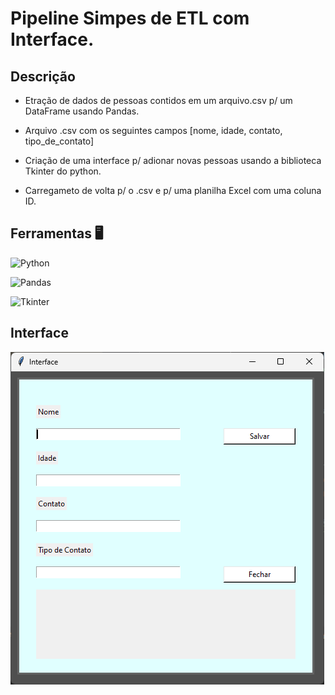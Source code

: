 # Pipeline Simpes de ETL com Interface.

## Descrição
- Etração de dados de pessoas contidos em um arquivo.csv p/ um DataFrame usando Pandas.

- Arquivo .csv com os seguintes campos [nome, idade, contato, tipo_de_contato]

- Criação de uma interface p/ adionar novas pessoas usando a biblioteca Tkinter do python.

- Carregameto de volta p/ o .csv e p/ uma planilha Excel com uma coluna ID.

## Ferramentas 🖥️
![Python](https://img.shields.io/badge/Python-000?style=for-the-badge&logo=python) 

![Pandas](https://img.shields.io/badge/pandas-000?style=for-the-badge&logo=Pandas)

![Tkinter](https://img.shields.io/badge/Python_Tkinter-000?style=for-the-badge&logo=python)

## Interface

<img src="\imagens\Imagen_interface.png">